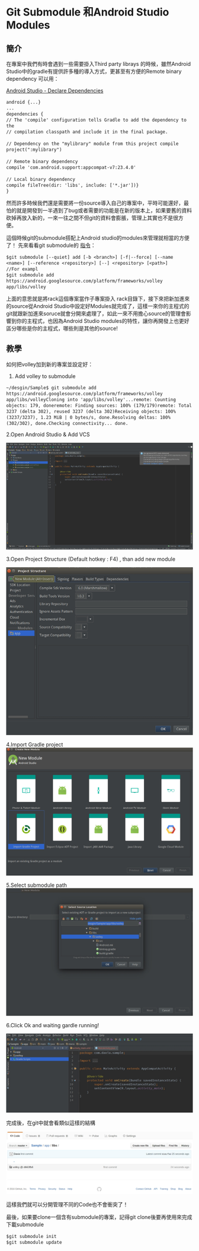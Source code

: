 # Git Submodule 和Android Studio Modules

## 簡介

在專案中我們有時會遇到一些需要掛入Third party librays 的時候，雖然Android Studio中的gradle有提供許多種的導入方式，更甚至有方便的Remote binary dependency 可以用：

[Android Studio - Declare Dependencies ](https://developer.android.com/studio/build/build-variants.html#dependencies)

```
android {...}
...
dependencies {
// The 'compile' configuration tells Gradle to add the dependency to the 
// compilation classpath and include it in the final package.

// Dependency on the "mylibrary" module from this project compile project(":mylibrary")

// Remote binary dependency 
compile 'com.android.support:appcompat-v7:23.4.0' 

// Local binary dependency 
compile fileTree(dir: 'libs', include: ['*.jar'])}
}
```

然而許多時候我們還是需要將一份source導入自己的專案中，平時可能還好，最怕的就是開發到一半遇到了bug或者需要的功能是在新的版本上，如果要舊的資料砍掉再放入新的，一來一往之間不但git的資料會膨脹，管理上其實也不是很方便。

這個時候git的submodule搭配上Android studio的modules來管理就相當的方便了！
先來看看git submodule的 [指令](https://git-scm.com/book/zh-tw/v1/Git-%E5%B7%A5%E5%85%B7-%E5%AD%90%E6%A8%A1%E7%B5%84-Submodules)：

```
$git submodule [--quiet] add [-b <branch>] [-f|--force] [--name <name>] [--reference <repository>] [--] <repository> [<path>]
//For exampl
$git submodule add https://android.googlesource.com/platform/frameworks/volley app/libs/volley
```

上面的意思就是將rack這個專案當作子專案掛入 rack目錄下，接下來把新加進來的source從Android Studio中設定好Modules就完成了，這樣一來你的主程式的git就跟新加進來soruce就會分開來處理了，如此一來不用擔心source的管理會影響到你的主程式，也因為Android Studio modules的特性，讓你再開發上也更好區分哪些是你的主程式，哪些則是其他的source!

## 教學

如何把volley加到新的專案並設定好：

1. Add volley to submodule


```
~/desgin/Sample$ git submodule add https://android.googlesource.com/platform/frameworks/volley app/libs/volleyCloning into 'app/libs/volley'...remote: Counting objects: 179, doneremote: Finding sources: 100% (179/179)remote: Total 3237 (delta 302), reused 3237 (delta 302)Receiving objects: 100% (3237/3237), 1.23 MiB | 0 bytes/s, done.Resolving deltas: 100% (302/302), done.Checking connectivity... done.
```

2.Open Android Studio & Add VCS 

![](/assets/submodule1.jpeg)

3.Open Project Structure \(Default hotkey : F4\) , than add new module

![](/assets/submodule2.jpeg)

4.Import Gradle project![](/assets/submodule3.jpeg)

5.Select submodule path ![](/assets/submodule4.jpeg)

6.Click Ok and waiting gardle running!

![](/assets/submodule5.jpeg)

完成後，在git中就會看類似這樣的結構

![](/assets/submodule6.jpeg)

這樣我們就可以分開管理不同的Code也不會衝突了！

最後，如果要clone一個含有submodule的專案，記得git clone後要再使用來完成下載submodule

```
$git submodule init 
$git submodule update
```

